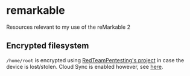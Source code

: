 # remarkable
Resources relevant to my use of the reMarkable 2

## Encrypted filesystem

`/home/root` is encrypted using [RedTeamPentesting's project](https://github.com/RedTeamPentesting/remarkable-encryption)
in case the device is lost/stolen. Cloud Sync is enabled however, see [here](https://github.com/EricMountain/remarkable-encryption/tree/current/contrib/sync).

